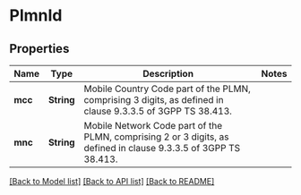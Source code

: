 # PlmnId

## Properties
Name | Type | Description | Notes
------------ | ------------- | ------------- | -------------
**mcc** | **String** | Mobile Country Code part of the PLMN, comprising 3 digits, as defined in clause 9.3.3.5 of 3GPP TS 38.413.   | 
**mnc** | **String** | Mobile Network Code part of the PLMN, comprising 2 or 3 digits, as defined in clause 9.3.3.5 of 3GPP TS 38.413. | 

[[Back to Model list]](../README.md#documentation-for-models) [[Back to API list]](../README.md#documentation-for-api-endpoints) [[Back to README]](../README.md)


